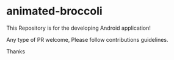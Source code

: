 # animated-broccoli

This Repository is for the developing Android application!

Any type of PR welcome, Please follow contributions guidelines.

Thanks
